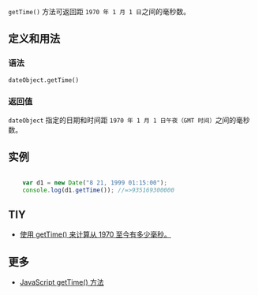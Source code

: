 `getTime()` 方法可返回距 `1970 年 1 月 1 日`之间的毫秒数。

## 定义和用法

### 语法

`dateObject.getTime()`

### 返回值

`dateObject` 指定的日期和时间距 `1970 年 1 月 1 日午夜（GMT 时间）`之间的毫秒数。

## 实例

``` javascript

    var d1 = new Date("8 21, 1999 01:15:00");
    console.log(d1.getTime()); //=>935169300000

```

## TIY

*   [使用 getTime() 来计算从 1970 至今有多少毫秒。](http://www.w3school.com.cn/tiy/t.asp?f=jseg_gettime)

## 更多

*   [JavaScript getTime() 方法](http://www.w3school.com.cn/jsref/jsref_getTime.asp)